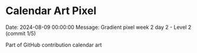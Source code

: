 # Calendar Art Pixel

Date: 2024-08-09 00:00:00
Message: Gradient pixel week 2 day 2 - Level 2 (commit 1/5)

Part of GitHub contribution calendar art
